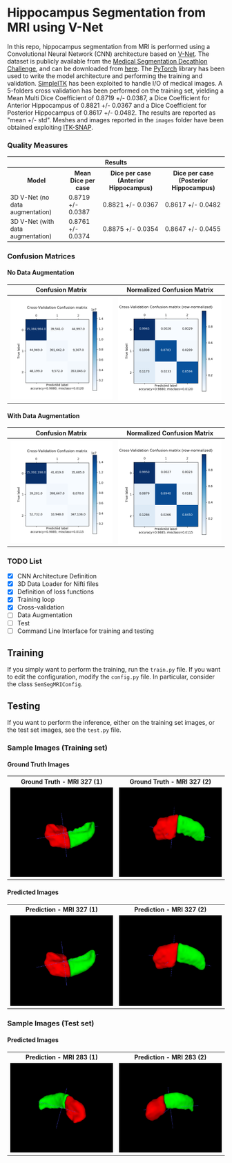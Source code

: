 # Hippocampus Segmentation from MRI using V-Net
In this repo, hippocampus segmentation from MRI is performed 
using a Convolutional Neural Network (CNN) architecture based on
[V-Net](https://arxiv.org/abs/1606.04797).
The dataset is publicly available from the 
[Medical Segmentation Decathlon Challenge](http://medicaldecathlon.com/),
and can be downloaded from 
[here](https://drive.google.com/drive/folders/1HqEgzS8BV2c7xYNrZdEAnrHk7osJJ--2).
The [PyTorch](https://pytorch.org/) library has been used to write the model architecture 
and performing the training and validation. [SimpleITK](https://simpleitk.org/) 
has been exploited to handle I/O of medical images.
A 5-folders cross validation has been performed on the training set, yielding a 
Mean Multi Dice Coefficient of 0.8719 +/- 0.0387, a Dice Coefficient for 
Anterior Hippocampus of 0.8821 +/- 0.0367 and a Dice Coefficient for 
Posterior Hippocampus of 0.8617 +/- 0.0482.
The results are reported as "mean +/- std". 
Meshes and images reported in the ```images``` folder have been obtained exploiting 
[ITK-SNAP](http://www.itksnap.org/).

### Quality Measures
<table>
<tr>
<th colspan="4">Results</th>
</tr>
<tr>
<th> Model </th>
<th> Mean Dice per case </th>
<th> Dice per case (Anterior  Hippocampus) </th>
<th> Dice per case (Posterior Hippocampus) </th>
</tr>
<tr>
<td>3D V-Net (no data augmentation)</td>
<td>0.8719 +/- 0.0387</td>
<td>0.8821 +/- 0.0367</td>
<td>0.8617 +/- 0.0482</td>
</tr>
<tr>
<td>3D V-Net (with data augmentation)</td>
<td> 0.8761 +/- 0.0374 </td>
<td> 0.8875 +/- 0.0354 </td>
<td> 0.8647 +/- 0.0455 </td>
</tr>
</table>

### Confusion Matrices
#### No Data Augmentation
<table>
<tr>
<th>Confusion Matrix </th>
<th>Normalized Confusion Matrix</th>
</tr>
<tr>
<th>
<img src="images/conf_matrix_no_norm.png" alt="Confusion Matrix (Cross-validation)" width="400"/>
</th>
<th>
<img src="images/conf_matrix_normalized_row.png" alt="Normalized Confusion Matrix (Cross-validation)" width="400"/>
</th>
<tr>
</table>

#### With Data Augmentation
<table>
<tr>
<th>Confusion Matrix </th>
<th>Normalized Confusion Matrix</th>
</tr>
<tr>
<th>
<img src="images/conf_matrix_no_norm_augm.png" alt="Confusion Matrix (Cross-validation)" width="400"/>
</th>
<th>
<img src="images/conf_matrix_normalized_row_augm.png" alt="Normalized Confusion Matrix (Cross-validation)" width="400"/>
</th>
<tr>
</table>


### TODO List
- [x] CNN Architecture Definition
- [x] 3D Data Loader for Nifti files
- [x] Definition of loss functions
- [x] Training loop
- [x] Cross-validation
- [ ] Data Augmentation
- [ ] Test
- [ ] Command Line Interface for training and testing 

## Training
If you simply want to perform the training, run the ```train.py``` file.
If you want to edit the configuration, modify the ```config.py``` file.
In particular, consider the class ```SemSegMRIConfig```.

## Testing
If you want to perform the inference, either on the training set images, or the
test set images, see the ```test.py``` file.

### Sample Images (Training set)
#### Ground Truth Images
<table>
<tr>
<th>Ground Truth - MRI 327 (1)</th>
<th>Ground Truth - MRI 327 (2)</th>
</tr>
<tr>
<td><img src="images/327_gt_01.png" alt="Ground Truth - MRI 327 (1)" width="250"/></td>
<td><img src="images/327_gt_02.png" alt="Ground Truth - MRI 327 (2)" width="250"/></td>
</tr>
</table>

#### Predicted Images
<table>
<tr>
<th>Prediction   - MRI 327 (1)</th>
<th>Prediction   - MRI 327 (2)</th>
</tr>
<tr>
<td><img src="images/327_pred_01.png" alt="Prediction   - MRI 327 (1)" width="250"/></td>
<td><img src="images/327_pred_02.png" alt="Prediction   - MRI 327 (2)" width="250"/></td>
</tr>
</table>

### Sample Images (Test set)
#### Predicted Images
<table>
<tr>
<th>Prediction   - MRI 283 (1)</th>
<th>Prediction   - MRI 283 (2)</th>
</tr>
<tr>
<td><img src="images/283_pred_01.png" alt="Prediction   - MRI 283 (1)" width="250"/></td>
<td><img src="images/283_pred_02.png" alt="Prediction   - MRI 283 (2)" width="250"/></td>
</tr>
</table>